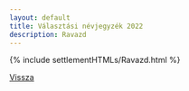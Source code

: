 ```yaml
---
layout: default
title: Választási névjegyzék 2022
description: Ravazd
---
```


{% include settlementHTMLs/Ravazd.html %}

[Vissza](./)